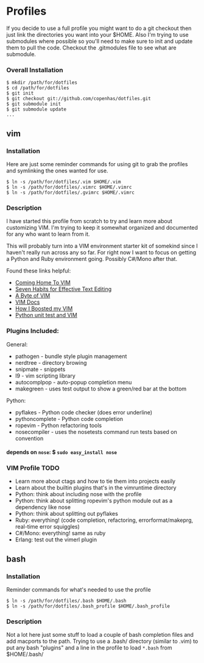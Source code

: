 Profiles
========

If you decide to use a full profile you might want to do a git checkout then just link the directories you want into your $HOME. Also I'm trying to use submodules where possible so you'll need to make sure to init and update them to pull the code. Checkout the .gitmodules file to see what are submodule.

### Overall Installation

    $ mkdir /path/for/dotfiles
    $ cd /path/for/dotfiles
    $ git init
    $ git checkout git://github.com/copenhas/dotfiles.git
    $ git submodule init
    $ git submodule update
    ...


vim
---

### Installation

Here are just some reminder commands for using git to grab the profiles and symlinking the ones wanted for use.

    $ ln -s /path/for/dotfiles/.vim $HOME/.vim
    $ ln -s /path/for/dotfiles/.vimrc $HOME/.vimrc
    $ ln -s /path/for/dotfiles/.gvimrc $HOME/.vimrc


### Description

I have started this profile from scratch to try and learn more about customizing VIM. I'm trying to keep it somewhat organized and documented for any who want to learn from it. 

This will probably turn into a VIM environment starter kit of somekind since I haven't really run across any so far. For right now I want to focus on getting a Python and Ruby environment going. Possibly C#/Mono after that.

Found these links helpful:

* [Coming Home To VIM](http://stevelosh.com/blog/2010/09/coming-home-to-vim/#a-language-of-text-editing)
* [Seven Habits for Effective Text Editing](http://www.moolenaar.net/habits.html)
* [A Byte of VIM](http://www.swaroopch.com/notes/Vim_en:Table_of_Contents)
* [VIM Docs](http://vimdoc.sourceforge.net/htmldoc/)
* [How I Boosted my VIM](http://nvie.com/posts/how-i-boosted-my-vim/)
* [Python unit test and VIM](http://blog.staz.be/post/2010/09/04/Python-unit-test-and-vim)

### Plugins Included:
General:

* pathogen - bundle style plugin management
* nerdtree - directory browing
* snipmate - snippets
* l9 - vim scripting library
* autocomplpop - auto-popup completion menu
* makegreen - uses test output to show a green/red bar at the bottom

Python:

* pyflakes - Python code checker (does error underline)
* pythoncomplete - Python code completion
* ropevim - Python refactoring tools
* nosecompiler - uses the nosetests command run tests based on convention
#### depends on `nose`: $ `sudo easy_install nose`

### VIM Profile TODO
* Learn more about ctags and how to tie them into projects easily
* Learn about the builtin plugins that's in the vimruntime directory
* Python: think about including nose with the profile
* Python: think about splitting ropevim's python module out as a dependency like nose
* Python: think about splitting out pyflakes
* Ruby: everything! (code completion, refactoring, errorformat/makeprg, real-time error squiggles)
* C#/Mono: everything! same as ruby
* Erlang: test out the vimerl plugin 


bash
----

### Installation

Reminder commands for what's needed to use the profile

    $ ln -s /path/for/dotfiles/.bash $HOME/.bash
    $ ln -s /path/for/dotfiles/.bash_profile $HOME/.bash_profile


### Description

Not a lot here just some stuff to load a couple of bash completion files and add macports to the path. Trying to use a .bash/ directory (similar to .vim) to put any bash "plugins" and a line in the profile to load `*.bash` from $HOME/.bash/
